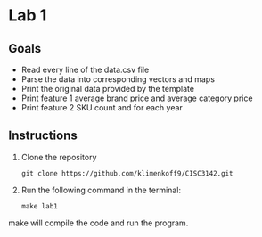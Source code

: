 # Lab 1

## Goals

- Read every line of the data.csv file
- Parse the data into corresponding vectors and maps
- Print the original data provided by the template
- Print feature 1 average brand price and average category price
- Print feature 2 SKU count and for each year

## Instructions

1. Clone the repository

   ```
   git clone https://github.com/klimenkoff9/CISC3142.git
   ```

2. Run the following command in the terminal:
   ```
   make lab1
   ```

make will compile the code and run the program.
